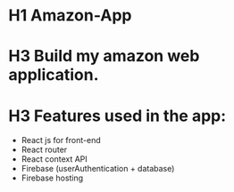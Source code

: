 # H1 Amazon-App
# H3 Build my amazon web application.

# H3 Features used in the app:
  * React js for front-end
  * React router
  * React context API
  * Firebase (userAuthentication + database)
  * Firebase hosting
